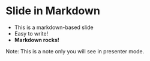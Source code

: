 # Slide in Markdown

- This is a markdown-based slide
- Easy to write!
- **Markdown rocks!**

Note:
This is a note only you will see in presenter mode.
